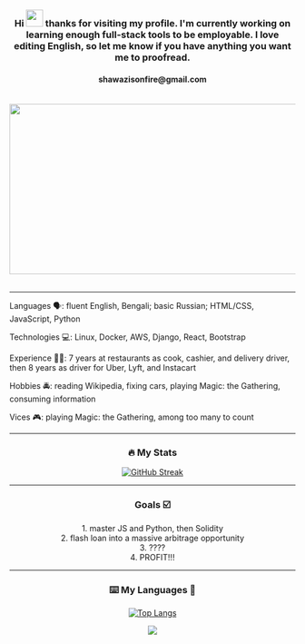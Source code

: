 <div align="center"> <h3> Hi <img src="https://media.giphy.com/media/hvRJCLFzcasrR4ia7z/giphy.gif" width="30px"/> thanks for visiting my profile. I'm currently working on learning enough full-stack tools to be employable. I love editing English, so let me know if you have anything you want me to proofread. </h3>
<div align="center"> <h4> shawazisonfire@gmail.com </h4> 
</div>
<br>
<div align="center">
  <img src="https://media.giphy.com/media/dWesBcTLavkZuG35MI/giphy.gif" width="600" height="300"/>
</div>
<br>
<hr>
  
<div align="left">
  
Languages 🗣️: fluent English, Bengali; basic Russian;  HTML/CSS, JavaScript, Python

Technologies 💻: Linux, Docker, AWS, Django, React, Bootstrap

Experience 👷‍♂️: 7 years at restaurants as cook, cashier, and delivery driver, then 8 years as driver for Uber, Lyft, and Instacart

Hobbies 🚔: reading Wikipedia, fixing cars, playing Magic: the Gathering, consuming information

Vices 🎮: playing Magic: the Gathering, among too many to count

</div>
  
---

### 🔥 My Stats 
 [![GitHub Streak](http://github-readme-streak-stats.herokuapp.com?user=shawazi&theme=dark)](https://git.io/streak-stats) 
 <br>
 <hr>
 
<h3> Goals ☑️ </h3>
1. master JS and Python, then Solidity
<br/>
2. flash loan into a massive arbitrage opportunity
<br/>
3. ????
<br/>
4. PROFIT!!!
<br/>

---

### ⌨️ My Languages 📢
  [![Top Langs](https://github-readme-stats.vercel.app/api/top-langs/?username=shawazi&theme=dracula )](https://github.com/shawazi/github-readme-stats)

<div align="center">
  <img src="https://komarev.com/ghpvc/?username=shawazi&&style=flat-square" align="center" />
</div>  
